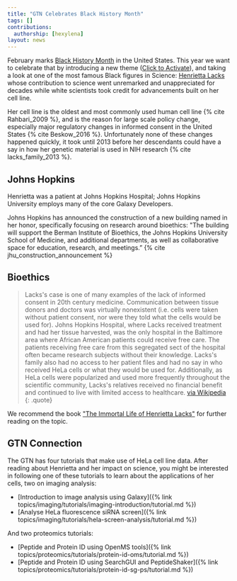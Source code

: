 ```yaml
---
title: "GTN Celebrates Black History Month"
tags: []
contributions:
  authorship: [hexylena]
layout: news
---
```


February marks [Black History Month](https://en.wikipedia.org/wiki/Black_History_Month) in the United States. This year we want to celebrate that by introducing a new theme (<a href="#" onclick="setTheme('blm')">Click to Activate</a>), and taking a look at one of the most famous Black figures in Science: [Henrietta Lacks](https://en.wikipedia.org/wiki/Henrietta_Lacks) whose contribution to science went unremarked and unappreciated for decades while white scientists took credit for advancements built on her cell line.

Her cell line is the oldest and most commonly used human cell line {% cite Rahbari_2009 %}, and is the reason for large scale policy change, especially major regulatory changes in informed consent in the United States {% cite Beskow_2016 %}. Unfortunately none of these changes happened quickly, it took until 2013 before her descendants could have a say in how her genetic material is used in NIH research {% cite lacks_family_2013 %}.

## Johns Hopkins

Henrietta was a patient at Johns Hopkins Hospital; Johns Hopkins University employs many of the core Galaxy Developers.

Johns Hopkins has announced the construction of a new building named in her honor, specifically focusing on research around bioethics: "The building will support the Berman Institute of Bioethics, the Johns Hopkins University School of Medicine, and additional departments, as well as collaborative space for education, research, and meetings.” {% cite jhu_construction_announcement %}

## Bioethics

> Lacks's case is one of many examples of the lack of informed consent in 20th century medicine. Communication between tissue donors and doctors was virtually nonexistent (i.e. cells were taken without patient consent, nor were they told what the cells would be used for). Johns Hopkins Hospital, where Lacks received treatment and had her tissue harvested, was the only hospital in the Baltimore area where African American patients could receive free care. The patients receiving free care from this segregated sect of the hospital often became research subjects without their knowledge. Lacks's family also had no access to her patient files and had no say in who received HeLa cells or what they would be used for. Additionally, as HeLa cells were popularized and used more frequently throughout the scientific community, Lacks's relatives received no financial benefit and continued to live with limited access to healthcare. [via Wikipedia](https://en.wikipedia.org/wiki/HeLa#Controversy)
{: .quote}

We recommend the book ["The Immortal Life of Henrietta Lacks"](https://en.wikipedia.org/wiki/The_Immortal_Life_of_Henrietta_Lacks) for further reading on the topic.

## GTN Connection

The GTN has four tutorials that make use of HeLa cell line data. After reading about Henrietta and her impact on science, you might be interested in following one of these tutorials to learn about the applications of her cells, two on imaging analysis:

- [Introduction to image analysis using Galaxy]({% link topics/imaging/tutorials/imaging-introduction/tutorial.md %})
- [Analyse HeLa fluorescence siRNA screen]({% link topics/imaging/tutorials/hela-screen-analysis/tutorial.md %})

And two proteomics tutorials:

- [Peptide and Protein ID using OpenMS tools]({% link topics/proteomics/tutorials/protein-id-oms/tutorial.md %})
- [Peptide and Protein ID using SearchGUI and PeptideShaker]({% link topics/proteomics/tutorials/protein-id-sg-ps/tutorial.md %})
